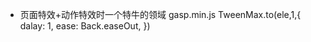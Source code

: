 - 页面特效+动作特效时一个特牛的领域
  gasp.min.js
  TweenMax.to(ele,1,{
      dalay: 1,
      ease: Back.easeOut,
  })